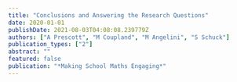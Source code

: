 ```yaml
---
title: "Conclusions and Answering the Research Questions"
date: 2020-01-01
publishDate: 2021-08-03T04:08:08.239779Z
authors: ["A Prescott", "M Coupland", "M Angelini", "S Schuck"]
publication_types: ["2"]
abstract: ""
featured: false
publication: "*Making School Maths Engaging*"
---
```


